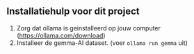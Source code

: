 ## Installatiehulp voor dit project
1. Zorg dat ollama is geinstalleerd op jouw computer (https://ollama.com/download)
2. Installeer de gemma-AI dataset. (voer `ollama run gemma` uit)
